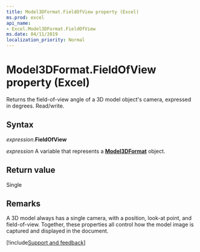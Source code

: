 ```yaml
---
title: Model3DFormat.FieldOfView property (Excel)
ms.prod: excel
api_name:
- Excel.Model3DFormat.FieldOfView
ms.date: 04/11/2019
localization_priority: Normal
---
```



# Model3DFormat.FieldOfView property (Excel)

Returns the field-of-view angle of a 3D model object's camera, expressed in degrees. Read/write.

## Syntax

_expression_.**FieldOfView**

_expression_ A variable that represents a **[Model3DFormat](Excel.Model3DFormat.md)** object.


## Return value

Single


## Remarks

A 3D model always has a single camera, with a position, look-at point, and field-of-view. Together, these properties all control how the model image is captured and displayed in the document.




[!include[Support and feedback](~/includes/feedback-boilerplate.md)]